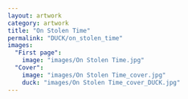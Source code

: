 ```yaml
---
layout: artwork
category: artwork
title: "On Stolen Time"
permalink: "DUCK/on_stolen_time"
images:
  "First page":
    image: "images/On Stolen Time.jpg"
  "Cover":
    image: "images/On Stolen Time_cover.jpg"
    duck: "images/On Stolen Time_cover_DUCK.jpg"
---
```


